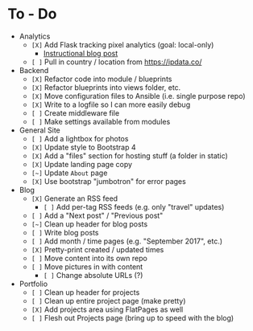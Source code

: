 # To - Do
- Analytics
	- `[X]` Add Flask tracking pixel analytics (goal: local-only)
		- [Instructional blog post](https://www.madewithtea.com/event-tracking-with-javascript-flask.html)
	- `[ ]` Pull in country / location from https://ipdata.co/
- Backend
	- `[X]` Refactor code into module / blueprints
	- `[X]` Refactor blueprints into views folder, etc.
	- `[X]` Move configuration files to Ansible (i.e. single purpose repo)
	- `[X]` Write to a logfile so I can more easily debug
	- `[ ]` Create middleware file
	- `[ ]` Make settings available from modules
- General Site
	- `[ ]` Add a lightbox for photos
	- `[X]` Update style to Bootstrap 4
	- `[X]` Add a "files" section for hosting stuff (a folder in static)
	- `[X]` Update landing page copy
	- `[~]` Update `About` page
	- `[X]` Use bootstrap "jumbotron" for error pages
- Blog
	- `[X]` Generate an RSS feed
		- `[ ]` Add per-tag RSS feeds (e.g. only "travel" updates)
	- `[ ]` Add a "Next post" / "Previous post"
	- `[~]` Clean up header for blog posts
	- `[ ]` Write blog posts
	- `[ ]` Add month / time pages (e.g. "September 2017", etc.)
	- `[X]` Pretty-print created / updated times
	- `[ ]` Move content into its own repo
	- `[ ]` Move pictures in with content
		- `[ ]` Change absolute URLs (?)
- Portfolio
	- `[ ]` Clean up header for projects
	- `[ ]` Clean up entire project page (make pretty)
	- `[X]` Add projects area using FlatPages as well
	- `[ ]` Flesh out Projects page (bring up to speed with the blog)

